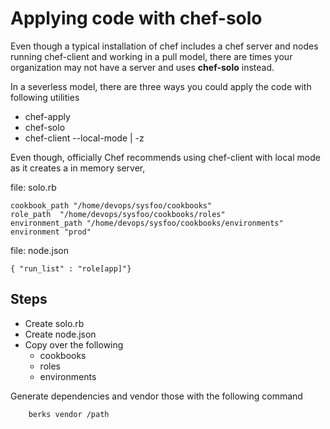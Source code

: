 # Applying code with chef-solo

Even though a typical installation of chef includes a chef server and nodes running chef-client and working in a pull model, there are times your organization may not have a server and uses **chef-solo** instead. 

In a severless model, there are three ways you could apply the code with following utilities     
  * chef-apply
  * chef-solo
  * chef-client --local-mode  | -z

Even though, officially Chef recommends using chef-client with local mode as it creates a in memory server,


file: solo.rb
```
cookbook_path "/home/devops/sysfoo/cookbooks"
role_path  "/home/devops/sysfoo/cookbooks/roles"
environment_path "/home/devops/sysfoo/cookbooks/environments"
environment "prod"

```

file: node.json
```
{ "run_list" : "role[app]"}
```


## Steps

  * Create solo.rb
  * Create node.json
  * Copy over the following
    * cookbooks
    * roles
    * environments


Generate dependencies and vendor those with the following command

```
    berks vendor /path

```
